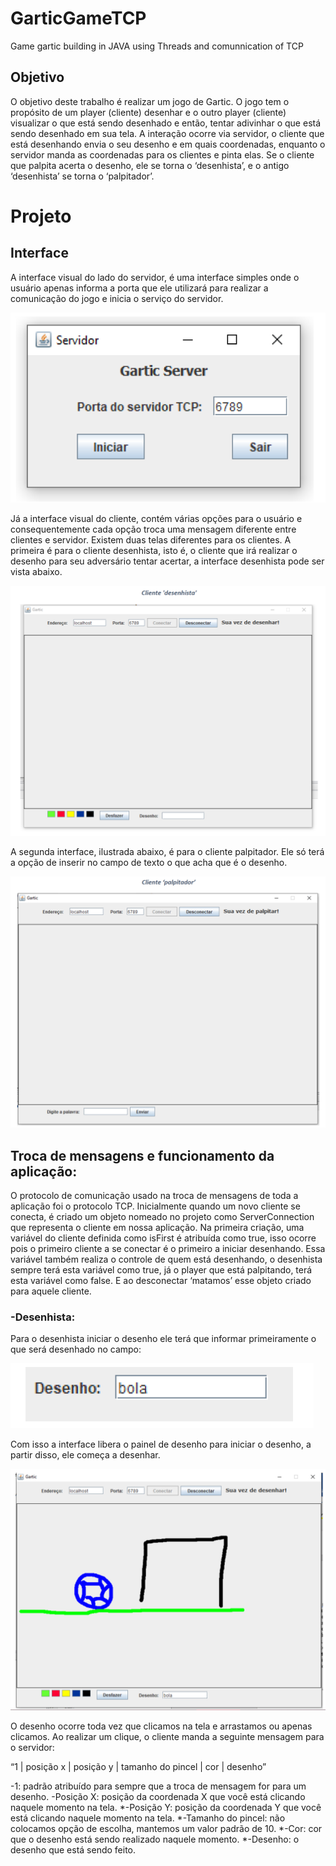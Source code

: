 # GarticGameTCP
Game gartic building in JAVA using Threads and comunnication of TCP

## Objetivo
O objetivo deste trabalho é realizar um jogo de Gartic. O jogo tem o propósito de um player (cliente) desenhar e o outro player (cliente) visualizar o que está sendo desenhado e então, tentar adivinhar o que está sendo desenhado em sua tela. A interação ocorre via servidor, o cliente que está desenhando envia o seu desenho e em quais coordenadas, enquanto o servidor manda as coordenadas para os clientes e pinta elas. Se o cliente que palpita acerta o desenho, ele se torna o ‘desenhista’, e o antigo ‘desenhista’ se torna o ‘palpitador’.

# Projeto

## Interface
A interface visual do lado do servidor, é uma interface simples onde o usuário apenas informa a porta que ele utilizará para realizar a comunicação do jogo e inicia o serviço do servidor.

![Image 1](/image/image1.png)


Já a interface visual do cliente, contém várias opções para o usuário e consequentemente cada opção troca uma mensagem diferente entre clientes e servidor.
Existem duas telas diferentes para os clientes. A primeira é para o cliente desenhista, isto é, o cliente que irá realizar o desenho para seu adversário tentar acertar, a interface desenhista pode ser vista abaixo.

![Image 2](/image/image2.png)

A segunda interface, ilustrada abaixo, é para o cliente palpitador. Ele só terá a opção de inserir no campo de texto o que acha que é o desenho.

![Image 3](/image/image3.png)

## Troca de mensagens e funcionamento da aplicação:
O protocolo de comunicação usado na troca de mensagens de toda a aplicação foi o protocolo TCP.
Inicialmente quando um novo cliente se conecta, é criado um objeto nomeado no projeto como ServerConnection que representa o cliente em nossa aplicação. Na primeira criação, uma variável do cliente definida como isFirst é atribuída como true, isso ocorre pois o primeiro cliente a se conectar é o primeiro a iniciar desenhando.
Essa variável também realiza o controle de quem está desenhando, o desenhista sempre terá esta variável como true, já o player que está palpitando, terá esta variável como false.
E ao desconectar ‘matamos’ esse objeto criado para aquele cliente.
### -Desenhista:
Para o desenhista iniciar o desenho ele terá que informar primeiramente o que será desenhado no campo:

![Image 4](/image/image4.png)

Com isso a interface libera o painel de desenho para iniciar o desenho, a partir disso, ele começa a desenhar.

![Image 5](/image/image5.png)

O desenho ocorre toda vez que clicamos na tela e arrastamos ou apenas clicamos.
Ao realizar um clique, o cliente manda a seguinte mensagem para o servidor:

“1 | posição x | posição y | tamanho do pincel | cor | desenho”

<addr>-1: padrão atribuído para sempre que a troca de mensagem for para um desenho.</addr>
<addr>-Posição X: posição da coordenada X que você está clicando naquele momento na tela.
*-Posição Y: posição da coordenada Y que você está clicando naquele momento na tela.
*-Tamanho do pincel: não colocamos opção de escolha, mantemos um valor padrão de 10.
*-Cor: cor que o desenho está sendo realizado naquele momento.
*-Desenho: o desenho que está sendo feito.


